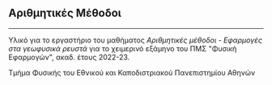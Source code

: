 ## Αριθμητικές Μέθοδοι
---

Υλικό για το εργαστήριο του μαθήματος _Αριθμητικές μέθοδοι - Εφαρμογές στα γεωφυσικά ρευστά_ για το χειμερινό εξάμηνο του ΠΜΣ "Φυσική Εφαρμογών", ακαδ. έτους 2022-23.

Τμήμα Φυσικής του Εθνικού και Καποδιστριακού Πανεπιστημίου Αθηνών